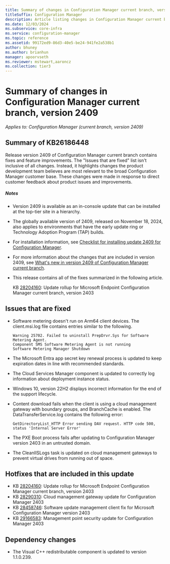 ```yaml
---
title: Summary of changes in Configuration Manager current branch, version 2409
titleSuffix: Configuration Manager
description: Article listing changes in Configuration Manager current branch, version 2409
ms.date: 12/03/2024
ms.subservice: core-infra
ms.service: configuration-manager
ms.topic: reference
ms.assetid: 99172ed9-86d3-40e5-be24-941fe2a538b1
author: bhuney
ms.author: brianhun
manager: apoorvseth
ms.reviewer: mstewart,aaroncz 
ms.collection: tier3
---
```


# Summary of changes in Configuration Manager current branch, version 2409

*Applies to: Configuration Manager (current branch, version 2409)*

## Summary of KB26186448
Release version 2409 of Configuration Manager current branch contains fixes and feature improvements.
The "Issues that are fixed" list isn't inclusive of all changes. Instead, it highlights changes the product development team believes are most relevant to the broad Configuration Manager customer base. These changes were made in response to direct customer feedback about product issues and improvements.

##### Notes
- Version 2409 is available as an in-console update that can be installed at the top-tier site in a hierarchy.
- The globally available version of 2409, released on November 18, 2024, also applies to environments that have the early update ring or Technology Adoption Program (TAP) builds.
- For installation information, see [Checklist for installing update 2409 for Configuration Manager](../../core/servers/manage/checklist-for-installing-update-2409.md).
- For more information about the changes that are included in version 2409, see [What's new in version 2409 of Configuration Manager current branch](../../core/plan-design/changes/whats-new-in-version-2409.md).
- This release contains all of the fixes summarized in the following article.

   KB [28204160](../../hotfix/2403/28204160.md): Update rollup for Microsoft Endpoint Configuration Manager current branch, version 2403


## Issues that are fixed
<!-- 17419432 -->
- Software metering doesn't run on Arm64 client devices. The client.msi.log file contains entries similar to the following.
   ```text
   Warning 25702. Failed to uninstall PrepDrvr.Sys for Software Metering Agent.
   Component SMS Software Metering Agent is not running
   Software Metering Manager Shutdown
   ```

<!-- 25298734, 25416616 -->
- The Microsoft Entra app secret key renewal process is updated to keep expiration dates in line with recommended standards.

<!-- 26143837 -->
- The Cloud Services Manager component is updated to correctly log information about deployment instance status.

<!-- 27910367 -->
- Windows 10, version 22H2 displays incorrect information for the end of the support lifecycle. 

<!-- 28485036 -->
-  Content download fails when the client is using a cloud management gateway with boundary groups, and BranchCache is enabled. The DataTransferService.log contains the following error:
   ```text
   GetDirectoryList_HTTP Error sending DAV request. HTTP code 500, status 'Internal Server Error'
   ```

<!-- 28955082 -->
- The PXE Boot process fails after updating to Configuration Manager version 2403 in an untrusted domain.

<!-- 29627214 -->
- The CleanIISLogs task is updated on cloud management gateways to prevent virtual drives from running out of space.


## Hotfixes that are included in this update
- KB [28204160](../../hotfix/2403/28204160.md): Update rollup for Microsoft Endpoint Configuration Manager current branch, version 2403
- KB [28290310](../../hotfix/2403/28290310.md): Cloud management gateway update for Configuration Manager 2403
- KB [28458746](../../hotfix/2403/28458746.md): Software update management client fix for Microsoft Configuration Manager version 2403
- KB [29166583](../../hotfix/2403/29166583.md): Management point security update for Configuration Manager 2403

## Dependency changes ##
<!-- 29926810 -->
- The Visual C++ redistributable component is updated to version 1.1.0.239. 